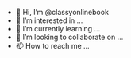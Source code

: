 - 👋 Hi, I’m @classyonlinebook
- 👀 I’m interested in ...
- 🌱 I’m currently learning ...
- 💞️ I’m looking to collaborate on ...
- 📫 How to reach me ...

<!---
classyonlinebook/classyonlinebook is a ✨ special ✨ repository because its `README.md` (this file) appears on your GitHub profile.
You can click the Preview link to take a look at your changes.
--->
